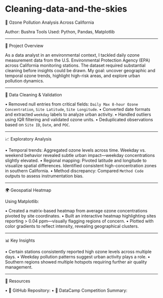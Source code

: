 # Cleaning-data-and-the-skies
🌿 Ozone Pollution Analysis Across California

Author: Bushra
Tools Used: Python, Pandas, Matplotlib

---
📌 Project Overview

As a data analyst in an environmental context, I tackled daily ozone measurement data from the U.S. Environmental Protection Agency (EPA) across California monitoring stations. The dataset required substantial cleaning before insights could be drawn. My goal: uncover geographic and temporal ozone trends, highlight high-risk areas, and explore urban pollution dynamics.

---

🔧 Data Cleaning & Validation

• Removed null entries from critical fields: `Daily Max 8-hour Ozone Concentration`, `Site Latitude`, `Site Longitude`.
• Converted date formats and extracted `weekday` labels to analyze urban activity.
• Handled outliers using IQR filtering and validated ozone units.
• Deduplicated observations based on `Site ID`, `Date`, and `POC`.

---

📈 Exploratory Analysis

• Temporal trends: Aggregated ozone levels across time. Weekday vs. weekend behavior revealed subtle urban impact—weekday concentrations slightly elevated.
• Regional mapping: Pivoted latitude and longitude to visualize spatial differences. Identified consistent high-concentration zones in southern California.
• Method discrepancy: Compared `Method Code` outputs to assess instrumentation bias.


---

🌍 Geospatial Heatmap

Using Matplotlib:

• Created a matrix-based heatmap from average ozone concentrations pivoted by site coordinates.
• Built an interactive heatmap highlighting sites reporting > 0.04 ppm—visually flagging regions of concern.
• Plotted with color gradients to reflect intensity, revealing geographical clusters.


---

📊 Key Insights

• Certain stations consistently reported high ozone levels across multiple days.
• Weekday pollution patterns suggest urban activity plays a role.
• Southern regions showed multiple hotspots requiring further air quality management.


---

🔗 Resources

• 📁 GitHub Repository: 
• 🧪 DataCamp Competition Summary: 


